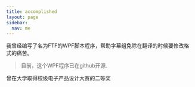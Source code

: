 ```yaml
---
title: accomplished
layout: page
sidebar:
  nav: me
---
```

我曾经编写了名为FTF的WPF脚本程序，帮助字幕组免除在翻译的时候要修改格式的痛苦。<br>
>目前，这个WPF程序已在github开源.  

曾在大学取得校级电子产品设计大赛的二等奖<br>